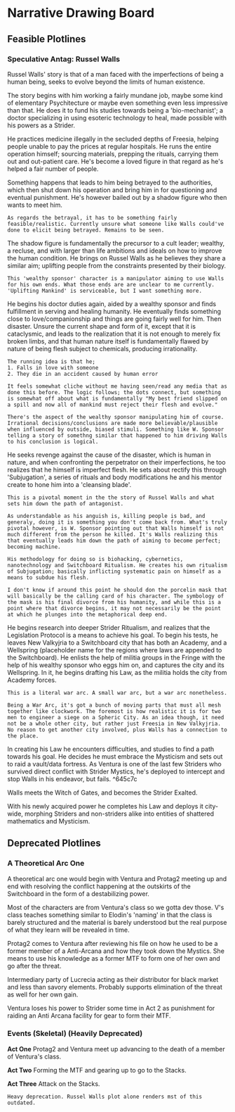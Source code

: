 # Narrative Drawing Board
## Feasible Plotlines
### Speculative Antag: Russel Walls
Russel Walls' story is that of a man faced with the imperfections of being a human being, seeks to evolve beyond the limits of human existence. 

The story begins with him working a fairly mundane job, maybe some kind of elementary Psychitecture or maybe even something even less impressive than that. He does it to fund his studies towards being a 'bio-mechanist'; a doctor specializing in using esoteric technology to heal, made possible with his powers as a Strider. 

He practices medicine illegally in the secluded depths of Freesia, helping people unable to pay the prices at regular hospitals. He runs the entire operation himself; sourcing materials, prepping the rituals, carrying them out and out-patient care. He's become a loved figure in that regard as he's helped a fair number of people. 

Something happens that leads to him being betrayed to the authorities, which then shut down his operation and bring him in for questioning and eventual punishment. He's however bailed out by a shadow figure who then wants to meet him.

	As regards the betrayal, it has to be something fairly feasible/realistic. Currently unsure what someone like Walls could've done to elicit being betrayed. Remains to be seen.

The shadow figure is fundamentally the precursor to a cult leader; wealthy, a recluse, and with larger than life ambitions and ideals on how to improve the human condition. He brings on Russel Walls as he believes they share a similar aim; uplifting people from the constraints presented by their biology.

	This 'wealthy sponsor' character is a manipulator aiming to use Walls for his own ends. What those ends are are unclear to me currently. 'Uplifting Mankind' is serviceable, but I want something more.

He begins his doctor duties again, aided by a wealthy sponsor and finds fulfillment in serving and healing humanity. He eventually finds something close to love/companionship and things are going fairly well for him. Then disaster. Unsure the current shape and form of it, except that it is cataclysmic, and leads to the realization that it is not enough to merely fix broken limbs, and that human nature itself is fundamentally flawed by nature of being flesh subject to chemicals, producing irrationality.

	The running idea is that he;
	1. Falls in love with someone
	2. They die in an accident caused by human error
	   
	It feels somewhat cliche without me having seen/read any media that as done this before. The logic follows; the dots connect, but something is somewhat off about what is fundamentally "My best friend slipped on a spill and now all of mankind must reject their flesh and evolve."
	
	There's the aspect of the wealthy sponsor manipulating him of course. Irrational decisions/conclusions are made more believable/plausible when influenced by outside, biased stimuli. Something like W. Sponsor telling a story of somethng similar that happened to him driving Walls to his conclusion is logical.

He seeks revenge against the cause of the disaster, which is human in nature, and when confronting the perpetrator on their imperfections, he too realizes that he himself is imperfect flesh. He sets about rectify this through 'Subjugation', a series of rituals and body modifications he and his mentor create to hone him into a 'cleansing blade'.

	This is a pivotal moment in the the story of Russel Walls and what sets him down the path of antagonist.
	
	As understandable as his anguish is, killing people is bad, and generaly, doing it is something you don't come back from. What's truly pivotal however, is W. Sponsor pointing out that Walls himself is not much different from the person he killed. It's Walls realizing this that eventually leads him down the path of aiming to become perfect; becoming machine.
	
	His methodology for doing so is biohacking, cybernetics, nanotechnology and Switchboard Ritualism. He creates his own ritualism of Subjugation; basically inflicting systematic pain on himself as a means to subdue his flesh.
	
	I don't know if around this point he should don the porcelin mask that will basically be the calling card of his character. The symbology of the mask is his final divorce from his humanity, and while this is a point where that divorce begins, it may not necessarily be the point at which he plunges into the metaphorical deep end.

He begins research into deeper Strider Ritualism, and realizes that the Legislation Protocol is a means to achieve his goal. To begin his tests, he leaves New Valkyjria to a Switchboard city that has both an Academy, and a Wellspring (placeholder name for the regions where laws are appended to the Switchboard). He enlists the help of militia groups in the Fringe with the help of his wealthy sponsor who eggs him on, and captures the city and its Wellspring. In it, he begins drafting his Law, as the militia holds the city from Academy forces.

	This is a literal war arc. A small war arc, but a war arc nonetheless. 
	
	Being a War Arc, it's got a bunch of moving parts that must all mesh together like clockwork. The foremost is how realistic it is for two men to engineer a siege on a Spheric City. As an idea though, it need not be a whole other city, but rather just Freesia in New Valkyjria. No reason to get another city involved, plus Walls has a connection to the place.

In creating his Law he encounters difficulties, and studies to find a path towards his goal. He decides he must embrace the Mysticism and sets out to raid a vault/data fortress. As Ventura is one of the last few Striders who survived direct conflict with Strider Mystics, he's deployed to intercept and stop Walls in his endeavor, but fails. ^645c7c

Walls meets the Witch of Gates, and becomes the Strider Exalted. 

With his newly acquired power he completes his Law and deploys it city-wide, morphing Striders and non-striders alike into entities of shattered mathematics and Mysticism. 


## Deprecated Plotlines
### A Theoretical Arc One
A theoretical arc one would begin with Ventura and Protag2 meeting up and end with resolving the conflict happening at the outskirts of the Switchboard in the form of a destabilizing power.

Most of the characters are from Ventura's class so we gotta dev those. V's class teaches something similar to Elodin's 'naming' in that the class is barely structured and the material is barely understood but the real purpose of what they learn will be revealed in time. 

Protag2 comes to Ventura after reviewing his file on how he used to be a former member of a Anti-Arcana and how they took down the Mystics. She means to use his knowledge as a former MTF to form one of her own and go after the threat.

Intermediary party of Lucrecia acting as their distributor for black market and less than savory elements. Probably supports elimination of the threat as well for her own gain. 

Ventura loses his power to Strider some time in Act 2 as punishment for raiding an Anti Arcana facility for gear to form their MTF.

### Events (Skeletal) (Heavily Deprecated)
**Act One**
Protag2 and Ventura meet up advancing to the death of a member of Ventura's class.

**Act Two**
Forming the MTF and gearing up to go to the Stacks.

**Act Three**
Attack on the Stacks.

	Heavy deprecation. Russel Walls plot alone renders mst of this outdated.
	